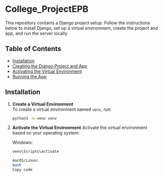 # College_ProjectEPB

This repository contains a Django project setup. Follow the instructions below to install Django, set up a virtual environment, create the project and app, and run the server locally.

## Table of Contents
- [Installation](#installation)
- [Creating the Django Project and App](#creating-the-django-project-and-app)
- [Activating the Virtual Environment](#activating-the-virtual-environment)
- [Running the App](#running-the-app)

## Installation

1. **Create a Virtual Environment**  
   To create a virtual environment named `venv`, run:
   ```bash
   python3 -m venv venv

2. **Activate the Virtual Environment**
   Activate the virtual environment based on your operating system:

   Windows:
   ```bash
   venv\Scripts\activate 

   macOS/Linux:
   bash
   Copy code

   
   
